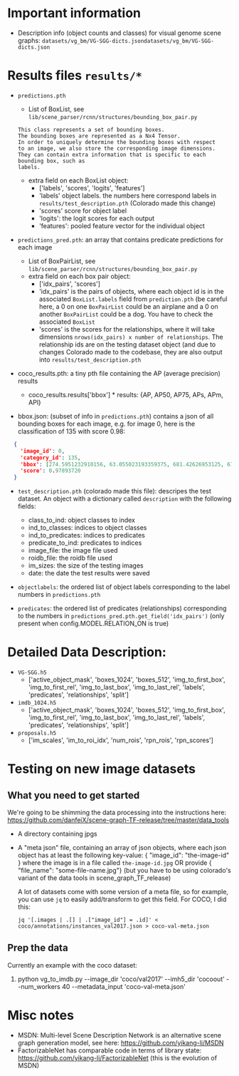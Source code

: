 # Important information

* Description info (object counts and classes) for visual genome scene graphs: `datasets/vg_bm/VG-SGG-dicts.jsondatasets/vg_bm/VG-SGG-dicts.json`

# Results files `results/*`

* `predictions.pth`
    * List of BoxList, see `lib/scene_parser/rcnn/structures/bounding_box_pair.py`
    ```
    This class represents a set of bounding boxes.
    The bounding boxes are represented as a Nx4 Tensor.
    In order to uniquely determine the bounding boxes with respect
    to an image, we also store the corresponding image dimensions.
    They can contain extra information that is specific to each bounding box, such as
    labels.
    ```
    * extra field on each BoxList object:
      * ['labels', 'scores', 'logits', 'features']
      * 'labels' object labels. the numbers here correspond labels in `results/test_description.pth` (Colorado made this change)
      * 'scores' score for object label
      * 'logits': the logit scores for each output
      * 'features': pooled feature vector for the individual object

* `predictions_pred.pth`: an array that contains predicate predictions for each image
    * List of BoxPairList, see `lib/scene_parser/rcnn/structures/bounding_box_pair.py`
    * extra field on each box pair object:
      * ['idx_pairs', 'scores']
      * 'idx_pairs' is the pairs of objects, where each object id is in the associated `BoxList.labels` field from `prediction.pth` (be careful here, a 0 on one `BoxPairList` could be an airplane and a 0 on another `BoxPairList` could be a dog. You have to check the associated `BoxList`
      * 'scores' is the scores for the relationships, where it will take dimensions `nrows(idx_pairs) x number of relationships`. The relationship ids are on the testing dataset object (and due to changes Colorado made to the codebase, they are also output into `results/test_description.pth`
      
* coco_results.pth: a tiny pth file containing the AP (average precision) results
  * coco_results.results['bbox']
            * results: {AP, AP50, AP75, APs, APm, APl}
* bbox.json: (subset of info in `predictions.pth`) contains a json of all bounding boxes for each image, e.g. for image 0, here is the classification of 135 with score 0.98: 
``` json
  {
	'image_id': 0,
  	'category_id': 135,
  	'bbox': [274.5951232910156, 63.055023193359375, 681.42626953125, 678.501220703125],
	'score': 0.97893720
  }
```

* `test_description.pth` (colorado made this file): descripes the test dataset. An object with a dictionary called `description` with the following fields:
    * class_to_ind: object classes to index
    * ind_to_classes: indices to object classes
    * ind_to_predicates: indices to predicates
    * predicate_to_ind: predicates to indices
    * image_file: the image file used
    * roidb_file: the roidb file used
    * im_sizes: the size of the testing images
    * date: the date the test results were saved

* `objectlabels`: the ordered list of object labels corresponding to the label numbers in `predictions.pth`
* `predicates`: the ordered list of predicates (relationships) corresponding to the numbers in `predictions_pred.pth.get_field('idx_pairs')` (only present when config.MODEL.RELATION_ON is true)

# Detailed Data Description:

* `VG-SGG.h5`
  * ['active_object_mask', 'boxes_1024', 'boxes_512', 'img_to_first_box', 'img_to_first_rel', 'img_to_last_box', 'img_to_last_rel', 'labels', 'predicates', 'relationships', 'split']
* `imdb_1024.h5`
  * ['active_object_mask', 'boxes_1024', 'boxes_512', 'img_to_first_box', 'img_to_first_rel', 'img_to_last_box', 'img_to_last_rel', 'labels', 'predicates', 'relationships', 'split']
* `proposals.h5`
  * ['im_scales', 'im_to_roi_idx', 'num_rois', 'rpn_rois', 'rpn_scores']

# Testing on new image datasets

## What you need to get started
We're going to be shimming the data processing into the instructions here: https://github.com/danfeiX/scene-graph-TF-release/tree/master/data_tools

* A directory containing jpgs
* A "meta json" file, containing an array of json objects, where each json object has at least the following key-value:
  { "image_id": "the-image-id" }
  where the image is in a file called `the-image-id.jpg`
  OR
  provide { "file_name": "some-file-name.jpg"} (but you have to be using colorado's variant of the data tools in scene_graph_TF_release)
  
  A lot of datasets come with some version of a meta file, so for example, you can use `jq` to easily add/transform to get this field. For COCO, I did this:
  ```
  jq '[.images | .[] | .["image_id"] = .id]' < coco/annotations/instances_val2017.json > coco-val-meta.json
  ```


## Prep the data
Currently an example with the coco dataset:
1. python vg_to_imdb.py --image_dir 'coco/val2017' --imh5_dir 'cocoout' --num_workers 40 --metadata_input 'coco-val-meta.json'

# Misc notes

* MSDN: Multi-level Scene Description Network is an alternative scene graph generation model, see here: https://github.com/yikang-li/MSDN
* FactorizableNet has comparable code in terms of library state: https://github.com/yikang-li/FactorizableNet (this is the evolution of MSDN)

